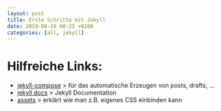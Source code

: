 ```yaml
---
layout: post
title: Erste Schritte mit Jekyll
date: 2019-08-18 00:23 +0200
categories: [all, jekyll]
---
```


# Hilfreiche Links:

- [jekyll-compose](https://github.com/jekyll/jekyll-compose) > für das automatische Erzeugen von posts, drafts, ...
- [jekyll docs](https://jekyllrb.com/docs/) > Jekyll Documentation
- [assets](https://jekyllrb.com/docs/step-by-step/07-assets/) > erklärt wie man z.B. eigenes CSS einbinden kann